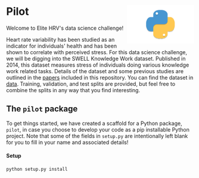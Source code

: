 <h1>Pilot<img src='https://github.com/Elite-HRV/pilot/blob/main/img/snek.png' align='right' width='180' height='104'></h1>

Welcome to Elite HRV's data science challenge!

Heart rate variability has been studied as an indicator for individuals' health and has been shown to correlate with perceived stress. For this data science challenge, we will be digging into the SWELL Knowledge Work dataset. Published in 2014, this dataset measures stress of individuals doing various knowledge work related tasks. Details of the dataset and some previous studies are outlined in the [papers](data/papers) included in this repository. You can find the dataset in [data](data). Training, validation, and test splits are provided, but feel free to combine the splits in any way that you find interesting. 

## The `pilot` package

To get things started, we have created a scaffold for a Python package, `pilot`, in case you choose to develop your code as a pip installable Python project. Note that some of the fields in `setup.py` are intentionally left blank for you to fill in your name and associated details!

#### Setup

```
python setup.py install
```
